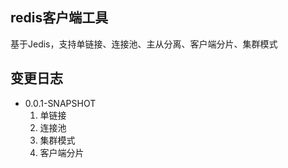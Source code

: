 ## redis客户端工具
基于Jedis，支持单链接、连接池、主从分离、客户端分片、集群模式

## 变更日志
* 0.0.1-SNAPSHOT
    1. 单链接
    2. 连接池
    3. 集群模式
    4. 客户端分片

